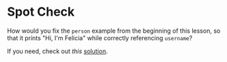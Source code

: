 # Spot Check

How would you fix the `person` example from the beginning of this lesson, so that it prints "Hi, I'm Felicia" while correctly referencing `username`?

  

  

If you need, check out _this_ [solution](https://codepen.io/ElevationPen/pen/zQXyvL?editors=0010).
